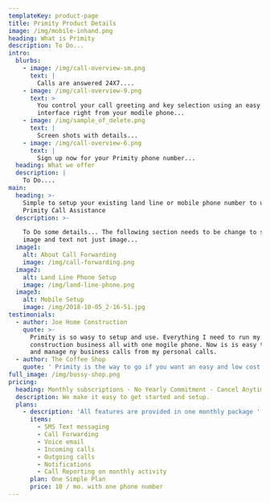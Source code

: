 ```yaml
---
templateKey: product-page
title: Primity Product Details
image: /img/mobile-inhand.png
heading: What is Primity
description: To Do...
intro:
  blurbs:
    - image: /img/call-overview-sm.png
      text: |
        Calls are answered 24X7....
    - image: /img/call-overview-9.png
      text: >
        You control your call greeting and key selection using an easy user
        interface right from your modile phone... 
    - image: /img/sample_of_delete.png
      text: |
        Screen shots with details...
    - image: /img/call-overview-6.png
      text: |
        Sign up now for your Primity phone number...
  heading: What we offer
  description: |
    To Do....
main:
  heading: >-
    Simple to setup your existing land line or mobile phone number to use
    Primity Call Assistance
  description: >-

    To Do some details... The following section needs to be change to support
    image and text not just image...
  image1:
    alt: About Call Forwarding
    image: /img/call-forwarding.png
  image2:
    alt: Land Line Phone Setup
    image: /img/land-line-phone.png
  image3:
    alt: Mobile Setup
    image: /img/2018-10-05_2-16-51.jpg
testimonials:
  - author: Joe Home Construction
    quote: >-
      Primity is so wasy to setup and use. Everything I need to run my
      construction business all with one mogile phone. Now is is easy to know
      and manage ny business calls from my personal calls.
  - author: The Coffee Shop
    quote: ' Primity is the way to go if you want an easy and low cost solution for your small business. Getting the Primity Call Assistant answering calls and providing common ask for information    is a real game changes. No more missed calls and our store hours and driving directions are provided by the Primity Call Assistant while my staff and I handle onsite customers.'
full_image: /img/bussy-shop.png
pricing:
  heading: Monthly subscriptions - No Yearly Commitment - Cancel Anytime
  description: We make it easy to get started and setup.
  plans:
    - description: 'All features are provided in one monthly package '
      items:
        - SMS Text messaging
        - Call Forwarding
        - Voice email
        - Incoming calls
        - Outgoing calls
        - Notifications
        - Call Reporting on monthly activity
      plan: One Simple Plan
      price: 10 / mo. with one phone number
---
```


